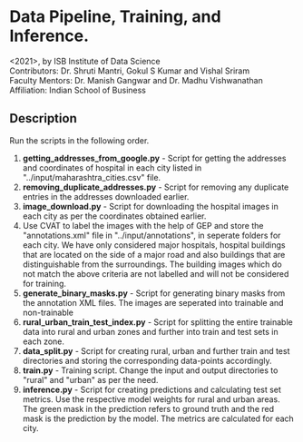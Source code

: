 # Data Pipeline, Training, and Inference.

<2021>, by ISB Institute of Data Science  
Contributors: Dr. Shruti Mantri, Gokul S Kumar and Vishal Sriram  
Faculty Mentors: Dr. Manish Gangwar and Dr. Madhu Vishwanathan  
Affiliation: Indian School of Business  

## Description
Run the scripts in the following order.
1. **getting_addresses_from_google.py** - Script for getting the addresses and coordinates of hospital in each city listed in "../input/maharashtra_cities.csv" file.
2. **removing_duplicate_addresses.py** - Script for removing any duplicate entries in the addresses downloaded earlier.
3. **image_download.py** - Script for downloading the hospital images in each city as per the coordinates obtained earlier.
4. Use CVAT to label the images with the help of GEP and store the "annotations.xml" file in "../input/annotations", in seperate folders for each city. We have only considered major hospitals, hospital buildings that are located on the side of a major road and also buildings that are distinguishable from the surroundings. The building images which do not match the above criteria are not labelled and will not be considered for training.
5. **generate_binary_masks.py** - Script for generating binary masks from the annotation XML files. The images are seperated into trainable and non-trainable
6. **rural_urban_train_test_index.py** - Script for splitting the entire trainable data into rural and urban zones and further into train and test sets in each zone.
7. **data_split.py** - Script for creating rural, urban and further train and test directories and storing the corresponding data-points accordingly.
8. **train.py** - Training script. Change the input and output directories to "rural" and "urban" as per the need.
9. **inference.py** - Script for creating predictions and calculating test set metrics. Use the respective model weights for rural and urban areas. The green mask in the prediction refers to ground truth and the red mask is the prediction by the model. The metrics are calculated for each city.